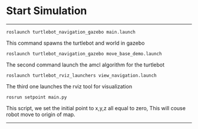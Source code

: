 # Start Simulation 
---
    roslaunch turtlebot_navigation_gazebo main.launch

This command spawns the turtlebot and world in gazebo

    roslaunch turtlebot_navigation_gazebo move_base_demo.launch

The second command launch the amcl algorithm for the turtlebot

    roslaunch turtlebot_rviz_launchers view_navigation.launch

The third one launches the rviz tool for visualization

    rosrun setpoint main.py
    
This script, we set the initial point to x,y,z all equal to zero, This will couse robot move to origin of map.

---
